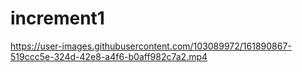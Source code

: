 # increment1

https://user-images.githubusercontent.com/103089972/161890867-519ccc5e-324d-42e8-a4f6-b0aff982c7a2.mp4


